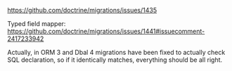 https://github.com/doctrine/migrations/issues/1435

Typed field mapper:
https://github.com/doctrine/migrations/issues/1441#issuecomment-2417233942

Actually, in ORM 3 and Dbal 4 migrations have been fixed to actually check SQL declaration, so if it identically matches, everything should be all right.

